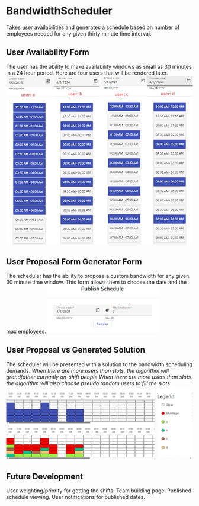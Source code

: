 # BandwidthScheduler

Takes user availabilities and generates a schedule based on number of employees needed for any given thirty minute time interval.

## User Availability Form

The user has the ability to make availability windows as small as 30 minutes in a 24 hour period.
Here are four users that will be rendered later.
<img src="https://github.com/matjmase/BandwidthScheduler/blob/main/Screenshots/UserAvailabilities.jpg" width="600" />

## User Proposal Form Generator Form

The scheduler has the ability to propose a custom bandwidth for any given 30 minute time window.
This form allows them to choose the date and the max employees.
<img src="https://github.com/matjmase/BandwidthScheduler/blob/main/Screenshots/ScheduleProposalForm.png" width="300" />

## User Proposal vs Generated Solution

The scheduler will be presented with a solution to the bandwidth scheduling demands.
_When there are more users than slots, the algorithm will grandfather currently on-shift people_
_When there are more users than slots, the algorithm will also choose pseudo random users to fill the slots_
<img src="https://github.com/matjmase/BandwidthScheduler/blob/main/Screenshots/DesiredProposedComparison.jpg" width="600" />

## Future Development

User weighting/priority for getting the shifts.
Team building page.
Published schedule viewing.
User notifications for published dates.
